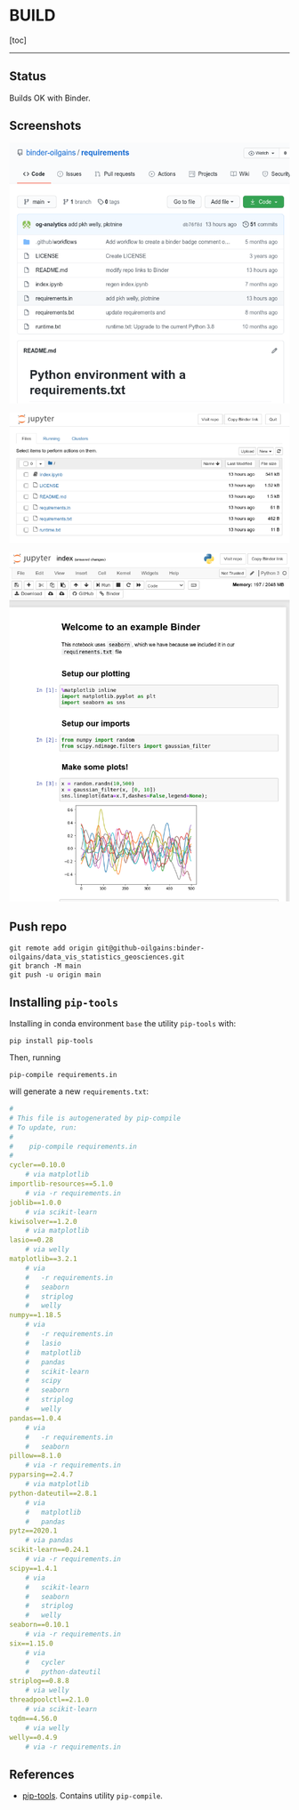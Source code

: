 # BUILD

[toc]

----



## Status

Builds OK with Binder.

## Screenshots

![image-20210129103506521](assets/BUILD/image-20210129103506521.png)



![image-20210129103548515](assets/BUILD/image-20210129103548515.png)



![image-20210129103622747](assets/BUILD/image-20210129103622747.png)



## Push repo

```
git remote add origin git@github-oilgains:binder-oilgains/data_vis_statistics_geosciences.git
git branch -M main
git push -u origin main
```

## Installing `pip-tools`


Installing in conda environment `base` the utility `pip-tools` with:

```
pip install pip-tools
```

Then, running 
```
pip-compile requirements.in
```
will generate a new `requirements.txt`:

```yaml
#
# This file is autogenerated by pip-compile
# To update, run:
#
#    pip-compile requirements.in
#
cycler==0.10.0
    # via matplotlib
importlib-resources==5.1.0
    # via -r requirements.in
joblib==1.0.0
    # via scikit-learn
kiwisolver==1.2.0
    # via matplotlib
lasio==0.28
    # via welly
matplotlib==3.2.1
    # via
    #   -r requirements.in
    #   seaborn
    #   striplog
    #   welly
numpy==1.18.5
    # via
    #   -r requirements.in
    #   lasio
    #   matplotlib
    #   pandas
    #   scikit-learn
    #   scipy
    #   seaborn
    #   striplog
    #   welly
pandas==1.0.4
    # via
    #   -r requirements.in
    #   seaborn
pillow==8.1.0
    # via -r requirements.in
pyparsing==2.4.7
    # via matplotlib
python-dateutil==2.8.1
    # via
    #   matplotlib
    #   pandas
pytz==2020.1
    # via pandas
scikit-learn==0.24.1
    # via -r requirements.in
scipy==1.4.1
    # via
    #   scikit-learn
    #   seaborn
    #   striplog
    #   welly
seaborn==0.10.1
    # via -r requirements.in
six==1.15.0
    # via
    #   cycler
    #   python-dateutil
striplog==0.8.8
    # via welly
threadpoolctl==2.1.0
    # via scikit-learn
tqdm==4.56.0
    # via welly
welly==0.4.9
    # via -r requirements.in


```

## References

* [pip-tools](https://github.com/jazzband/pip-tools/). Contains utility `pip-compile`.

